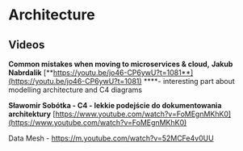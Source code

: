 # Architecture

## Videos

**Common mistakes when moving to microservices & cloud,** **Jakub Nabrdalik** [**https://youtu.be/jo46-CP6ywU?t=1081**](https://youtu.be/jo46-CP6ywU?t=1081) ****- interesting part about modelling architecture and C4 diagrams

**Sławomir Sobótka - C4 - lekkie podejście do dokumentowania architektury** [https://www.youtube.com/watch?v=FoMEgnMKhK0](https://www.youtube.com/watch?v=FoMEgnMKhK0)

Data Mesh - https://m.youtube.com/watch?v=52MCFe4v0UU
